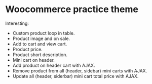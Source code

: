 # Woocommerce practice theme


Interesting:
* Custom product loop in table.
* Product image and on sale.
* Add to cart and view cart.
* Product price.
* Product short description.
* Mini cart on header.
* Add product on header cart with AJAX.
* Remove product from all (header, sidebar) mini carts with AJAX.
* Update all (header, siderbar) mini cart total price with AJAX.